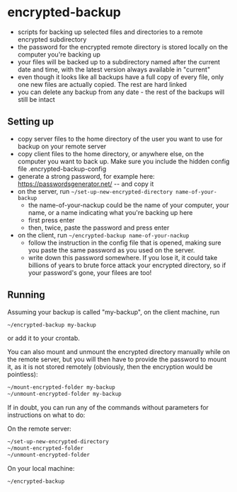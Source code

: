 encrypted-backup
================
- scripts for backing up selected files and directories to a remote encrypted subdirectory
- the password for the encrypted remote directory is stored locally on the computer you're backing up
- your files will be backed up to a subdirectory named after the current date and time, with the latest version always available in "current"
- even though it looks like all backups have a full copy of every file, only one new files are actually copied. The rest are hard linked
- you can delete any backup from any date - the rest of the backups will still be intact

Setting up
----------
- copy server files to the home directory of the user you want to use for backup on your remote server
- copy client files to the home directory, or anywhere else, on the computer you want to back up. Make sure you include the hidden config file .encrypted-backup-config
- generate a strong password, for example here: https://passwordsgenerator.net/ -- and copy it
- on the server, run ```~/set-up-new-encrypted-directory name-of-your-backup```
  - the name-of-your-nackup could be the name of your computer, your name, or a name indicating what you're backing up here
  - first press enter
  - then, twice, paste the password and press enter
- on the client, run ```~/encrypted-backup name-of-your-nackup```
  - follow the instruction in the config file that is opened, making sure you paste the same password as you used on the server.
  - write down this password somewhere. If you lose it, it could take billions of years to brute force attack your encrypted directory, so if your password's gone, your filees are too!

Running
-------
Assuming your backup is called "my-backup", on the client machine, run 

```sh
~/encrypted-backup my-backup
```
or add it to your crontab.

You can also mount and unmount the encrypted directory manually while on the remote server, but you will then have to provide the password to mount it, as it is not stored remotely (obviously, then the encryption would be pointless):
```sh
~/mount-encrypted-folder my-backup
~/unmount-encrypted-folder my-backup
```

If in doubt, you can run any of the commands without parameters for instructions on what to do:

On the remote server:
```sh
~/set-up-new-encrypted-directory
~/mount-encrypted-folder
~/unmount-encrypted-folder
```

On your local machine:
```sh
~/encrypted-backup
```
